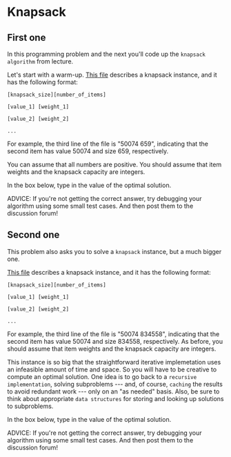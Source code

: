 # Knapsack
## First one
In this programming problem and the next you'll code up the `knapsack algorithm` from lecture.

Let's start with a warm-up. [This file](https://github.com/Chang-Chia-Chi/Cousera-Standford-Algorithm-Specialization/blob/main/Greedy%20Algorithms%2C%20Minimum%20Spanning%20Trees%2C%20and%20Dynamic%20Programming/week4/knapsack1.txt) describes a knapsack instance, and it has the following format:

```
[knapsack_size][number_of_items]

[value_1] [weight_1]

[value_2] [weight_2]

...
```

For example, the third line of the file is "50074 659", indicating that the second item has value 50074 and size 659, respectively.

You can assume that all numbers are positive. You should assume that item weights and the knapsack capacity are integers.

In the box below, type in the value of the optimal solution.

ADVICE: If you're not getting the correct answer, try debugging your algorithm using some small test cases. And then post them to the discussion forum!

## Second one
This problem also asks you to solve a `knapsack` instance, but a much bigger one.

[This file](https://github.com/Chang-Chia-Chi/Cousera-Standford-Algorithm-Specialization/blob/main/Greedy%20Algorithms%2C%20Minimum%20Spanning%20Trees%2C%20and%20Dynamic%20Programming/week4/knapsack_big.txt) describes a knapsack instance, and it has the following format:
```
[knapsack_size][number_of_items]

[value_1] [weight_1]

[value_2] [weight_2]

...
```

For example, the third line of the file is "50074 834558", indicating that the second item has value 50074 and size 834558, respectively. As before, you should assume that item weights and the knapsack capacity are integers.

This instance is so big that the straightforward iterative implemetation uses an infeasible amount of time and space. So you will have to be creative to compute an optimal solution. One idea is to go back to a `recursive implementation`, solving subproblems --- and, of course, `caching` the results to avoid redundant work --- only on an "as needed" basis. Also, be sure to think about appropriate `data structures` for storing and looking up solutions to subproblems.

In the box below, type in the value of the optimal solution.

ADVICE: If you're not getting the correct answer, try debugging your algorithm using some small test cases. And then post them to the discussion forum!
